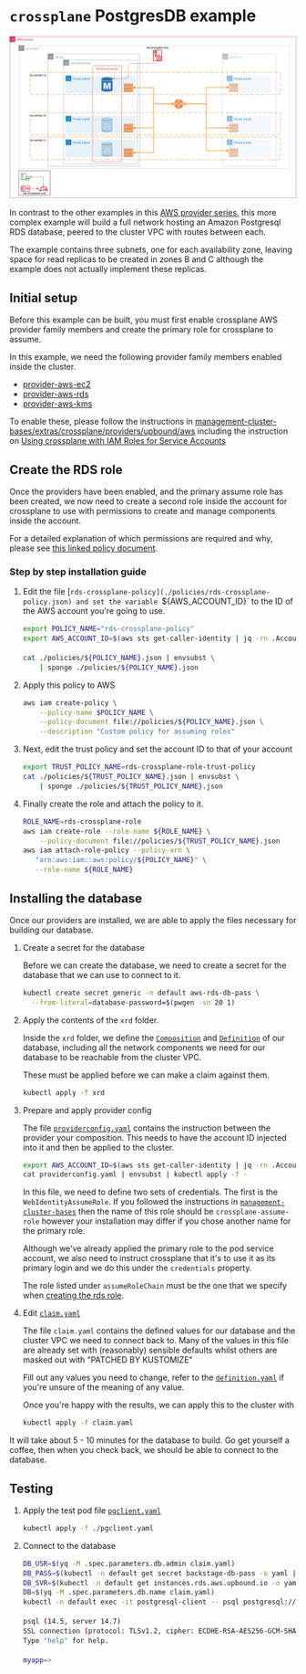 # `crossplane` PostgresDB example

![RDS layout](./crossplane-rds.drawio.png)

In contrast to the other examples in this [AWS provider series](../), this more
complex example will build a full network hosting an Amazon Postgresql RDS
database, peered to the cluster VPC with routes between each.

The example contains three subnets, one for each availability zone, leaving
space for read replicas to be created in zones B and C although the example
does not actually implement these replicas.

## Initial setup

Before this example can be built, you must first enable crossplane AWS provider
family members and create the primary role for crossplane to assume.

In this example, we need the following provider family members enabled inside the
cluster.

- [provider-aws-ec2](https://marketplace.upbound.io/providers/upbound/provider-aws-ec2/)
- [provider-aws-rds](https://marketplace.upbound.io/providers/upbound/provider-aws-rds/)
- [provider-aws-kms](https://marketplace.upbound.io/providers/upbound/provider-aws-ec2/)

To enable these, please follow the instructions in [management-cluster-bases/extras/crossplane/providers/upbound/aws](https://github.com/giantswarm/management-cluster-bases/tree/main/extras/crossplane/providers/upbound/aws)
including the instruction on [Using crossplane with IAM Roles for Service Accounts](https://github.com/giantswarm/management-cluster-bases/tree/main/extras/crossplane/providers/upbound/aws#using-crossplane-with-iam-roles-for-service-accounts)

## Create the RDS role

Once the providers have been enabled, and the primary assume role has been
created, we now need to create a second role inside the account for crossplane
to use with permissions to create and manage components inside the account.

For a detailed explanation of which permissions are required and why, please
see [this linked policy document](./policies/README.md).

### Step by step installation guide

1. Edit the file [`rds-crossplane-policy](./policies/rds-crossplane-policy.json)
   and set the variable `${AWS_ACCOUNT_ID}` to the ID of the AWS account you're
   going to use.

   ```bash
   export POLICY_NAME="rds-crossplane-policy"
   export AWS_ACCOUNT_ID=$(aws sts get-caller-identity | jq -rn .Account)

   cat ./policies/${POLICY_NAME}.json | envsubst \
       | sponge ./policies/${POLICY_NAME}.json
   ```

1. Apply this policy to AWS

   ```bash
   aws iam create-policy \
       --policy-name $POLICY_NAME \
       --policy-document file://policies/${POLICY_NAME}.json \
       --description "Custom policy for assuming roles"
   ```

1. Next, edit the trust policy and set the account ID to that of your account

   ```bash
   export TRUST_POLICY_NAME=rds-crossplane-role-trust-policy
   cat ./policies/${TRUST_POLICY_NAME}.json | envsubst \
       | sponge ./policies/${TRUST_POLICY_NAME}.json
   ```

1. Finally create the role and attach the policy to it.

   ```bash
   ROLE_NAME=rds-crossplane-role
   aws iam create-role --role-name ${ROLE_NAME} \
       --policy-document file://policies/${TRUST_POLICY_NAME}.json
   aws iam attach-role-policy --policy-arn \
      "arn:aws:iam::aws:policy/${POLICY_NAME}" \
      --role-name ${ROLE_NAME}
   ```

## Installing the database

Once our providers are installed, we are able to apply the files necessary for
building our database.

1. Create a secret for the database

   Before we can create the database, we need to create a secret for the
   database that we can use to connect to it.

   ```bash
   kubectl create secret generic -n default aws-rds-db-pass \
     --from-literal=database-password=$(pwgen -sn 20 1)
   ```

1. Apply the contents of the `xrd` folder.

   Inside the `xrd` folder, we define the [`Composition`](./xrd/composition.yaml)
   and [`Definition`](./xrd/definition.yaml) of our database, including all the
   network components we need for our database to be reachable from the cluster
   VPC.

   These must be applied before we can make a claim against them.

   ```bash
   kubectl apply -f xrd
   ```

1. Prepare and apply provider config

   The file [`providerconfig.yaml`](./providerconfig.yaml) contains the
   instruction between the provider your composition. This needs to have the
   account ID injected into it and then be applied to the cluster.

   ```bash
   export AWS_ACCOUNT_ID=$(aws sts get-caller-identity | jq -rn .Account)
   cat providerconfig.yaml | envsubst | kubectl apply -f -
   ```

   In this file, we need to define two sets of credentials. The first is the
   `WebIdentityAssumeRole`. If you followed the instructions in
   [`management-cluster-bases`](https://github.com/giantswarm/management-cluster-bases/blob/update-provider-doc/extras/crossplane/providers/upbound/aws/setting-up-irsa.md)
   then the name of this role should be `crossplane-assume-role` however your
   installation may differ if you chose another name for the primary role.

   Although we've already applied the primary role to the pod service account,
   we also need to instruct crossplane that it's to use it as its primary login
   and we do this under the `credentials` property.

   The role listed under `assumeRoleChain` must be the one that we specify when
   [creating the rds role](#create-the-rds-role).

1. Edit [`claim.yaml`](./claim.yaml)

   The file `claim.yaml` contains the defined values for our database and the
   cluster VPC we need to connect back to. Many of the values in this file are
   already set with (reasonably) sensible defaults whilst others are masked out
   with "PATCHED BY KUSTOMIZE"

   Fill out any values you need to change, refer to the [`definition.yaml`](./xrd/definition.yaml)
   if you're unsure of the meaning of any value.

    Once you're happy with the results, we can apply this to the cluster with

    ```bash
    kubectl apply -f claim.yaml
    ```

It will take about 5 - 10 minutes for the database to build. Go get yourself a
coffee, then when you check back, we should be able to connect to the database.

## Testing

1. Apply the test pod file [`pgclient.yaml`](./pgclient.yaml)

   ```bash
   kubectl apply -f ./pgclient.yaml
   ```

2. Connect to the database

   ```bash
   DB_USR=$(yq -M .spec.parameters.db.admin claim.yaml)
   DB_PASS=$(kubectl -n default get secret backstage-db-pass -o yaml | yq '.data.database-password | @base64d')
   DB_SVR=$(kubectl -n default get instances.rds.aws.upbound.io -o yaml | yq -M .items[0].status.atProvider.address)
   DB=$(yq -M .spec.parameters.db.name claim.yaml)
   kubectl -n default exec -it postgresql-client -- psql postgresql://${DB_USR}:${DB_PASS}@${DB_SVR}.:5432/${DB}?sslmode=require

   psql (14.5, server 14.7)
   SSL connection (protocol: TLSv1.2, cipher: ECDHE-RSA-AES256-GCM-SHA384, bits: 256, compression: off)
   Type "help" for help.

   myapp=>
   ```
